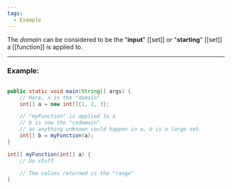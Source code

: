 ```yaml
---
tags:
  - Example
---
```

The _domain_ can be considered to be the "**input**" [[set]] or "**starting**" [[set]] a [[function]] is applied to.

---
### Example:

```java

public static void main(String[] args) {
	// Here, a is the "domain"
	int[] a = new int[]{1, 2, 3};

	// "myFunction" is applied to a
	// b is now the "codomain"
	// as anything unknown could happen in a, b is a large set
	int[] b = myFunction(a);
}

int[] myFunction(int[] a) {
	// Do stuff

	// The values returned is the "range"
}

```